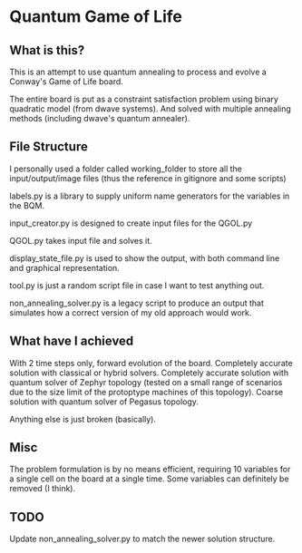 # Quantum Game of Life

## What is this?

This is an attempt to use quantum annealing to process and evolve a Conway's Game of Life board.

The entire board is put as a constraint satisfaction problem using binary quadratic model (from dwave systems). And solved with multiple annealing methods (including dwave's quantum annealer).

## File Structure

I personally used a folder called working_folder to store all the input/output/image files (thus the reference in gitignore and some scripts)

labels.py is a library to supply uniform name generators for the variables in the BQM.

input_creator.py is designed to create input files for the QGOL.py

QGOL.py takes input file and solves it.

display_state_file.py is used to show the output, with both command line and graphical representation.

tool.py is just a random script file in case I want to test anything out.

non_annealing_solver.py is a legacy script to produce an output that simulates how a correct version of my old approach would work.

## What have I achieved

With 2 time steps only, forward evolution of the board.
Completely accurate solution with classical or hybrid solvers.
Completely accurate solution with quantum solver of Zephyr topology (tested on a small range of scenarios due to the size limit of the protoptype machines of this topology).
Coarse solution with quantum solver of Pegasus topology.

Anything else is just broken (basically).

## Misc

The problem formulation is by no means efficient, requiring 10 variables for a single cell on the board at a single time. Some variables can definitely be removed (I think).

## TODO

Update non_annealing_solver.py to match the newer solution structure.
